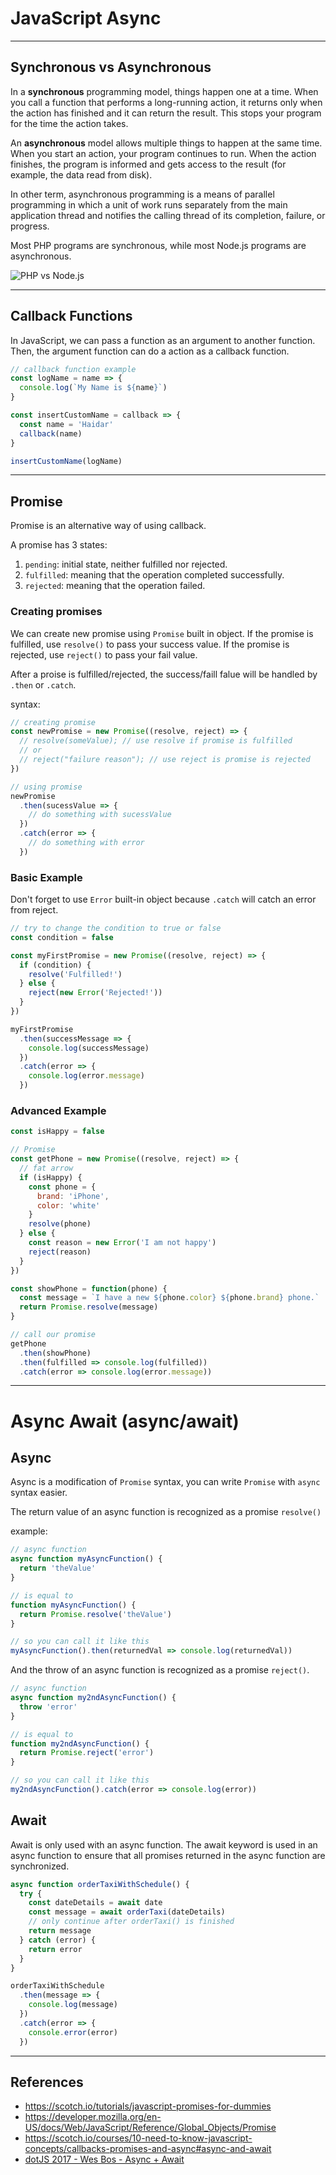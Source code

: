 # JavaScript Async

---

## Synchronous vs Asynchronous

In a **synchronous** programming model, things happen one at a time. When you call a function that performs a long-running action, it returns only when the action has finished and it can return the result. This stops your program for the time the action takes.

An **asynchronous** model allows multiple things to happen at the same time. When you start an action, your program continues to run. When the action finishes, the program is informed and gets access to the result (for example, the data read from disk).

In other term, asynchronous programming is a means of parallel programming in which a unit of work runs separately from the main application thread and notifies the calling thread of its completion, failure, or progress.

Most PHP programs are synchronous, while most Node.js programs are asynchronous.

![PHP vs Node.js](./assets/php-vs-nodejs.jpg)

---

## Callback Functions

In JavaScript, we can pass a function as an argument to another function. Then, the argument function can do a action as a callback function.

```js
// callback function example
const logName = name => {
  console.log(`My Name is ${name}`)
}

const insertCustomName = callback => {
  const name = 'Haidar'
  callback(name)
}

insertCustomName(logName)
```

---

## Promise

Promise is an alternative way of using callback.

A promise has 3 states:

1. `pending`: initial state, neither fulfilled nor rejected.
2. `fulfilled`: meaning that the operation completed successfully.
3. `rejected`: meaning that the operation failed.

### Creating promises

We can create new promise using `Promise` built in object.
If the promise is fulfilled, use `resolve()` to pass your success value. If the promise is rejected, use `reject()` to pass your fail value.

After a proise is fulfilled/rejected, the success/faill falue will be handled by `.then` or `.catch`.

syntax:

```js
// creating promise
const newPromise = new Promise((resolve, reject) => {
  // resolve(someValue); // use resolve if promise is fulfilled
  // or
  // reject("failure reason"); // use reject is promise is rejected
})

// using promise
newPromise
  .then(sucessValue => {
    // do something with sucessValue
  })
  .catch(error => {
    // do something with error
  })
```

### Basic Example

Don't forget to use `Error` built-in object because `.catch` will catch an error from reject.

```js
// try to change the condition to true or false
const condition = false

const myFirstPromise = new Promise((resolve, reject) => {
  if (condition) {
    resolve('Fulfilled!')
  } else {
    reject(new Error('Rejected!'))
  }
})

myFirstPromise
  .then(successMessage => {
    console.log(successMessage)
  })
  .catch(error => {
    console.log(error.message)
  })
```

### Advanced Example

```js
const isHappy = false

// Promise
const getPhone = new Promise((resolve, reject) => {
  // fat arrow
  if (isHappy) {
    const phone = {
      brand: 'iPhone',
      color: 'white'
    }
    resolve(phone)
  } else {
    const reason = new Error('I am not happy')
    reject(reason)
  }
})

const showPhone = function(phone) {
  const message = `I have a new ${phone.color} ${phone.brand} phone.`
  return Promise.resolve(message)
}

// call our promise
getPhone
  .then(showPhone)
  .then(fulfilled => console.log(fulfilled))
  .catch(error => console.log(error.message))
```

---

# Async Await (async/await)

## Async

Async is a modification of `Promise` syntax, you can write `Promise` with `async` syntax easier.

The return value of an async function is recognized as a promise `resolve()`

example:

```js
// async function
async function myAsyncFunction() {
  return 'theValue'
}

// is equal to
function myAsyncFunction() {
  return Promise.resolve('theValue')
}

// so you can call it like this
myAsyncFunction().then(returnedVal => console.log(returnedVal))
```

And the throw of an async function is recognized as a promise `reject()`.

```js
// async function
async function my2ndAsyncFunction() {
  throw 'error'
}

// is equal to
function my2ndAsyncFunction() {
  return Promise.reject('error')
}

// so you can call it like this
my2ndAsyncFunction().catch(error => console.log(error))
```

## Await

Await is only used with an async function. The await keyword is used in an async function to ensure that all promises returned in the async function are synchronized.

```js
async function orderTaxiWithSchedule() {
  try {
    const dateDetails = await date
    const message = await orderTaxi(dateDetails)
    // only continue after orderTaxi() is finished
    return message
  } catch (error) {
    return error
  }
}

orderTaxiWithSchedule
  .then(message => {
    console.log(message)
  })
  .catch(error => {
    console.error(error)
  })
```

---

## References

- https://scotch.io/tutorials/javascript-promises-for-dummies
- https://developer.mozilla.org/en-US/docs/Web/JavaScript/Reference/Global_Objects/Promise
- https://scotch.io/courses/10-need-to-know-javascript-concepts/callbacks-promises-and-async#async-and-await
- [dotJS 2017 - Wes Bos - Async + Await](https://www.youtube.com/watch?v=9YkUCxvaLEk)

<!--
* Prevent regression
* Abstraction
* Decomposition
* Method chaining
* Data parsing and serialization
* Hoisting, Closures, Prototypes
* Function inside function, return object with function
-->
